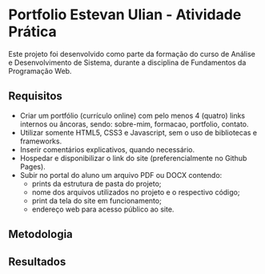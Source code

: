 # Portfolio Estevan Ulian - Atividade Prática
Este projeto foi desenvolvido como parte da formação do curso de Análise e Desenvolvimento de Sistema, durante a disciplina de Fundamentos da Programação Web.

## Requisitos
* Criar um portfólio (currículo online) com pelo menos 4 (quatro) links internos ou âncoras, sendo: sobre-mim, formacao, portfolio, contato.
* Utilizar somente HTML5, CSS3 e Javascript, sem o uso de bibliotecas e frameworks.
* Inserir comentários explicativos, quando necessário.
* Hospedar e disponibilizar o link do site (preferencialmente no Github Pages).
* Subir no portal do aluno um arquivo PDF ou DOCX contendo:
    * prints da estrutura de pasta do projeto;
    * nome dos arquivos utilizados no projeto e o respectivo código;
    * print da tela do site em funcionamento;
    * endereço web para acesso público ao site.

## Metodologia

## Resultados